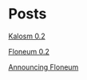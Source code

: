 # Posts

[Kalosm 0.2](./kalosm_0_2.md)

[Floneum 0.2](./floneum_0_2.md)

[Announcing Floneum](./announcing_floneum.md)
